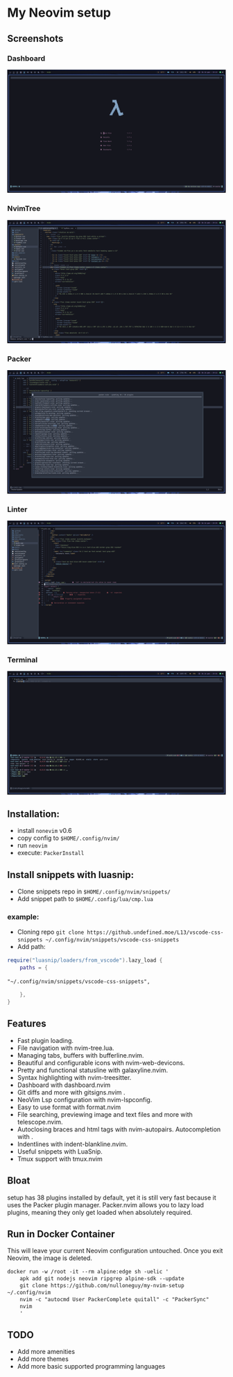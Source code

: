 # My Neovim setup

## Screenshots

### Dashboard

![dashboard](screenshots/dashboard.png)

### NvimTree

![](screenshots/nvimtree.png)

### Packer

![](screenshots/packer.png)

### Linter

![](screenshots/linter.png)

### Terminal

![](screenshots/terminal.png)

## Installation:

- install `nonevim` v0.6
- copy config to `$HOME/.config/nvim/`
- run `neovim`
- execute: `PackerInstall`

## Install snippets with luasnip:

- Clone snippets repo in `$HOME/.config/nvim/snippets/`
- Add snippet path to `$HOME/.config/lua/cmp.lua`

### example:

- Cloning repo
  `git clone https://github.undefined.moe/L13/vscode-css-snippets ~/.config/nvim/snippets/vscode-css-snippets `
- Add path:

```lua
require("luasnip/loaders/from_vscode").lazy_load {
    paths = {
```

``"~/.config/nvim/snippets/vscode-css-snippets",``

```lua
    },
}
```

## Features

- Fast plugin loading.
- File navigation with nvim-tree.lua.
- Managing tabs, buffers with bufferline.nvim.
- Beautiful and configurable icons with nvim-web-devicons.
- Pretty and functional statusline with galaxyline.nvim.
- Syntax highlighting with nvim-treesitter.
- Dashboard with dashboard.nvim
- Git diffs and more with gitsigns.nvim .
- NeoVim Lsp configuration with nvim-lspconfig.
- Easy to use format with format.nvim
- File searching, previewing image and text files and more with telescope.nvim.
- Autoclosing braces and html tags with nvim-autopairs. Autocompletion with .
- Indentlines with indent-blankline.nvim.
- Useful snippets with LuaSnip.
- Tmux support with tmux.nvim

## Bloat

setup has 38 plugins installed by default, yet it is still very fast because it uses the Packer plugin manager.
Packer.nvim allows you to lazy load plugins, meaning they only get loaded when absolutely required.

## Run in Docker Container

This will leave your current Neovim configuration untouched. Once you exit Neovim, the image is deleted.

```
docker run -w /root -it --rm alpine:edge sh -uelic '
    apk add git nodejs neovim ripgrep alpine-sdk --update
    git clone https://github.com/nulloneguy/my-nvim-setup ~/.config/nvim
    nvim -c "autocmd User PackerComplete quitall" -c "PackerSync"
    nvim
    '
```

## TODO

- Add more amenities
- Add more themes
- Add more basic supported programming languages
